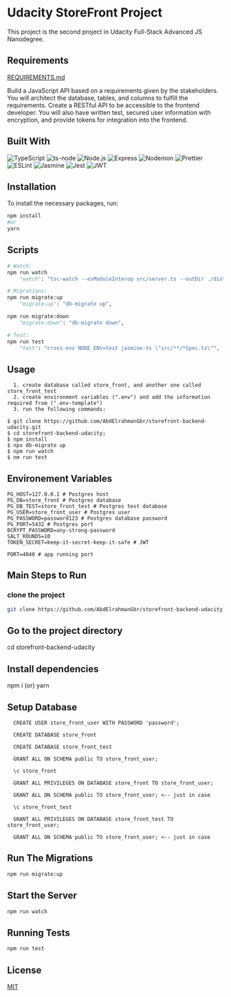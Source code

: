 # Udacity StoreFront Project

This project is the second project in Udacity Full-Stack Advanced JS Nanodegree.

## Requirements

[REQUIREMENTS.md](REQUIREMENTS.md)

Build a JavaScript API based on a requirements given by the stakeholders. You will architect the database, tables, and columns to fulfill the requirements. Create a RESTful API to be accessible to the frontend developer. You will also have written test, secured user information with encryption, and provide tokens for integration into the frontend.
## Built With
![TypeScript](https://img.shields.io/static/v1?style=for-the-badge&message=TypeScript&color=3178C6&logo=TypeScript&logoColor=FFFFFF&label=)
![ts-node](https://img.shields.io/static/v1?style=for-the-badge&message=ts-node&color=3178C6&logo=ts-node&logoColor=FFFFFF&label=)
![Node.js](https://img.shields.io/static/v1?style=for-the-badge&message=Node.js&color=339933&logo=Node.js&logoColor=FFFFFF&label=)
![Express](https://img.shields.io/static/v1?style=for-the-badge&message=Express&color=000000&logo=Express&logoColor=FFFFFF&label=)
![Nodemon](https://img.shields.io/static/v1?style=for-the-badge&message=Nodemon&color=222222&logo=Nodemon&logoColor=76D04B&label=)
![Prettier](https://img.shields.io/static/v1?style=for-the-badge&message=Prettier&color=222222&logo=Prettier&logoColor=F7B93E&label=)
![ESLint](https://img.shields.io/static/v1?style=for-the-badge&message=ESLint&color=4B32C3&logo=ESLint&logoColor=FFFFFF&label=)
![Jasmine](https://img.shields.io/static/v1?style=for-the-badge&message=Jasmine&color=8A4182&logo=Jasmine&logoColor=FFFFFF&label=)
![Jest](https://img.shields.io/static/v1?style=for-the-badge&message=Jest&color=C21325&logo=Jest&logoColor=FFFFFF&label=)
![JWT](https://img.shields.io/badge/JWT-black?style=for-the-badge&logo=JSON%20web%20tokens)

## Installation

To install the necessary packages, run:

```bash
npm install
#or
yarn
```

## Scripts
```python
# Watch:
npm run watch
    "watch": "tsc-watch --esModuleInterop src/server.ts --outDir ./dist --onSuccess \"node ./dist/server.js\"",

# Migrations:
npm run migrate:up
    "migrate:up": "db-migrate up",

npm run migrate:down
    "migrate:down": "db-migrate down",

# Test:
npm run test
    "test": "cross-env NODE_ENV=test jasmine-ts \"src/**/*Spec.ts\"",
```

## Usage
```
  1. create database called store_front, and another one called store_front_test
  2. create environment variables (".env") and add the information required from (".env-template")
  3. run the following commands:
```

```
$ git clone https://github.com/AbdElrahmanGbr/storefront-backend-udacity.git
$ cd storefront-backend-udacity;
$ npm install
$ npx db-migrate up
$ npm run watch
$ nm run test
```

## Environement Variables
```
PG_HOST=127.0.0.1 # Postgres host
PG_DB=store_front # Postgres database
PG_DB_TEST=store_front_test # Postgres test database
PG_USER=store_front_user # Postgres user
PG_PASSWORD=password123 # Postgres database password
PG_PORT=5432 # Postgres port
BCRYPT_PASSWORD=any-strong-password
SALT_ROUNDS=10
TOKEN_SECRET=keep-it-secret-keep-it-safe # JWT

PORT=4040 # app running port
```

## Main Steps to Run
### clone the project
```bash
git clone https://github.com/AbdElrahmanGbr/storefront-backend-udacity.git
```
## Go to the project directory
cd storefront-backend-udacity

## Install dependencies
npm i (or) yarn

## Setup Database
```
  CREATE USER store_front_user WITH PASSWORD 'password';

  CREATE DATABASE store_front

  CREATE DATABASE store_front_test

  GRANT ALL ON SCHEMA public TO store_front_user;

  \c store_front

  GRANT ALL PRIVILEGES ON DATABASE store_front TO store_front_user;

  GRANT ALL ON SCHEMA public TO store_front_user; <-- just in case

  \c store_front_test

  GRANT ALL PRIVILEGES ON DATABASE store_front_test TO store_front_user;

  GRANT ALL ON SCHEMA public TO store_front_user; <-- just in case
```

## Run The Migrations
```bash
npm run migrate:up
```
## Start the Server
```bash
npm run watch
```

## Running Tests
```bash
npm run test
```

## License

[MIT](https://choosealicense.com/licenses/mit/)

